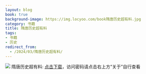 ```yaml
---
layout: blog
book: true
background-image: https://img.locyoo.com/book隋唐历史超有料.jpg
category: 书籍
title: 隋唐历史超有料
tags:
- 书籍
- 历史
redirect_from:
  - /2024/03/隋唐历史超有料/
---
```

![](https://img.locyoo.com/book隋唐历史超有料.jpg)
隋唐历史超有料: <a name = "ref1" href="https://url18.ctfile.com/f/50983618-1050121804-67490a?p=3619">点击下载</a>，访问密码请点击右上方“关于”自行查看